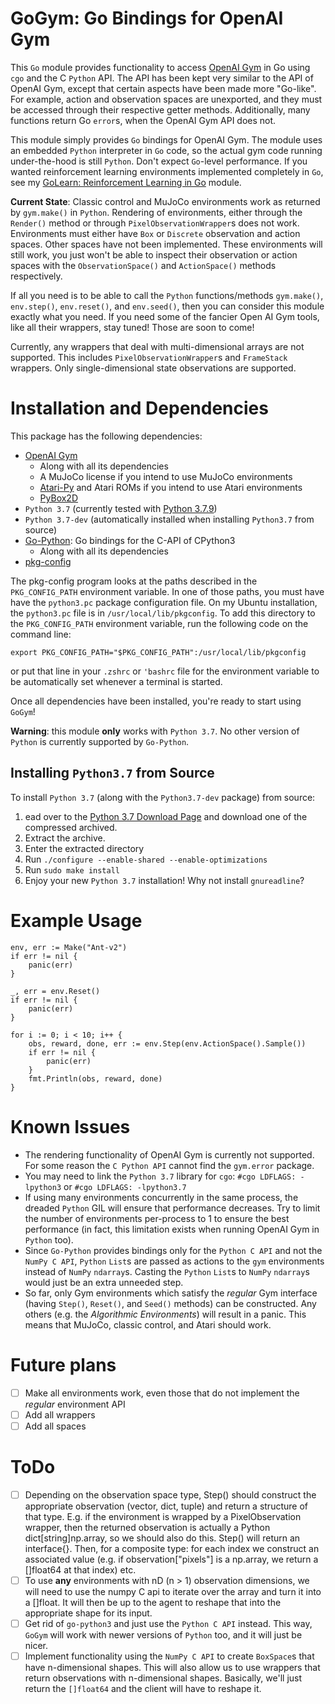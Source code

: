 # GoGym: Go Bindings for OpenAI Gym

This `Go` module provides functionality to access [OpenAI Gym](https://github.com/openai/gym) in Go using `cgo` and the C `Python` API. The API has been kept very similar to the API of OpenAI Gym, except that certain aspects have been made more "Go-like". For example, action and observation spaces are unexported, and they must be accessed through their respective getter methods. Additionally, many functions return Go `error`s, when the OpenAI Gym API does not.

This module simply provides `Go` bindings for OpenAI Gym. The module uses an embedded `Python` interpreter in `Go` code, so the actual gym code running under-the-hood is still `Python`. Don't expect `Go`-level performance. If you wanted reinforcement learning environments implemented completely in `Go`, see my [GoLearn: Reinforcement Learning in Go](https://github.com/samuelfneumann/GoLearn) module.

**Current State**: Classic control and MuJoCo environments work as returned by `gym.make()` in `Python`. Rendering of environments, either through the `Render()` method or through `PixelObservationWrapper`s does not work. Environments must either have `Box` or `Discrete` observation and action spaces. Other spaces have not been implemented. These environments will still work, you just won't be able to inspect their observation or action spaces with the `ObservationSpace()` and `ActionSpace()` methods respectively.

If all you need is to be able to call the `Python` functions/methods `gym.make()`, `env.step()`, `env.reset()`, and `env.seed()`, then you can consider this module exactly what you need. If you need some of the fancier Open AI Gym tools, like all their wrappers, stay tuned! Those are soon to come!

Currently, any wrappers that deal with multi-dimensional arrays are not supported. This includes `PixelObservationWrapper`s and `FrameStack` wrappers. Only single-dimensional state observations are supported.

# Installation and Dependencies
This package has the following dependencies:
* [OpenAI Gym](https://github.com/openai/gym)
    * Along with all its dependencies
    * A MuJoCo license if you intend to use MuJoCo environments
    * [Atari-Py](https://pypi.org/project/atari-py/) and Atari ROMs if you intend to use Atari environments
    * [PyBox2D](https://pypi.org/project/Box2D/)
* `Python 3.7` (currently tested with [Python 3.7.9](https://www.python.org/downloads/release/python-379/))
* `Python 3.7-dev` (automatically installed when installing `Python3.7` from source)
* [Go-Python](https://github.com/DataDog/go-python3): Go bindings for the C-API of CPython3
    * Along with all its dependencies
* [pkg-config](https://en.wikipedia.org/wiki/Pkg-config#:~:text=pkg%2Dconfig%20is%20a%20computer,of%20detailed%20library%20path%20information)

The pkg-config program looks at the paths described in the `PKG_CONFIG_PATH` environment variable. In one of those paths, you must have have the `python3.pc` package configuration file. On my Ubuntu installation, the `python3.pc` file is in `/usr/local/lib/pkgconfig`. To add this directory to the `PKG_CONFIG_PATH` environment variable, run the following code on the command line:
```
export PKG_CONFIG_PATH="$PKG_CONFIG_PATH":/usr/local/lib/pkgconfig
```
or put that line in your `.zshrc` or `'bashrc` file for the environment variable to be automatically set whenever a terminal is started.

Once all dependencies have been installed, you're ready to start using `GoGym`!

**Warning**: this module **only** works with `Python 3.7`. No other version of `Python` is currently supported by `Go-Python`.

## Installing `Python3.7` from Source
To install `Python 3.7` (along with the `Python3.7-dev` package) from source:

1. ead over to the [Python 3.7 Download Page](https://www.python.org/downloads/release/python-379/) and download one of the compressed archived.
2. Extract the archive.
3. Enter the extracted directory
4. Run `./configure --enable-shared --enable-optimizations`
5. Run `sudo make install`
6. Enjoy your new `Python 3.7` installation! Why not install `gnureadline`?


# Example Usage
```
env, err := Make("Ant-v2")
if err != nil {
	panic(err)
}

_, err = env.Reset()
if err != nil {
	panic(err)
}

for i := 0; i < 10; i++ {
	obs, reward, done, err := env.Step(env.ActionSpace().Sample())
	if err != nil {
		panic(err)
	}
	fmt.Println(obs, reward, done)
}
```


# Known Issues
* The rendering functionality of OpenAI Gym is currently not supported. For some reason the `C Python API` cannot find the `gym.error` package.
* You may need to link the `Python 3.7` library for `cgo`: `#cgo LDFLAGS: -lpython3` or `#cgo LDFLAGS: -lpython3.7`
* If using many environments concurrently in the same process, the dreaded `Python` GIL will ensure that performance decreases. Try to limit the number of environments per-process to 1 to ensure the best performance (in fact, this limitation exists when running OpenAI Gym in `Python` too).
* Since `Go-Python` provides bindings only for the `Python C API` and not the `NumPy C API`, `Python` `List`s are passed as actions to the `gym` environments instead of `NumPy` `ndarray`s. Casting the `Python` `List`s to `NumPy` `ndarray`s would just be an extra unneeded step.
* So far, only Gym environments which satisfy the *regular* Gym interface (having `Step()`, `Reset()`, and `Seed()` methods) can be constructed. Any others (e.g. the *Algorithmic Environments*) will result in a panic. This means that MuJoCo, classic control, and Atari should work.

# Future plans
- [ ] Make all environments work, even those that do not implement the *regular* environment API
- [ ] Add all wrappers
- [ ] Add all spaces

# ToDo
- [ ] Depending on the observation space type, Step() should construct the appropriate observation (vector, dict, tuple) and return a structure of that type. E.g. if the environment is wrapped by a PixelObservation wrapper, then the returned observation is actually a Python dict[string]np.array, so we should also do this. Step() will return an interface{}. Then, for a composite type: for each index we construct an associated value (e.g. if observation["pixels"] is a np.array, we return a []float64 at that index) etc.
- [ ] To use **any** environments with nD (n > 1) observation dimensions, we will need to use the numpy C api to iterate over the array and turn it into a []float. It will then be up to the agent to reshape that into the appropriate shape for its input.
- [ ] Get rid of `go-python3` and just use the `Python C API` instead. This way, `GoGym` will work with newer versions of `Python` too, and it will just be nicer.
- [ ] Implement functionality using the `NumPy C API` to create `BoxSpace`s that have n-dimensional shapes. This will also allow us to use wrappers that return observations with n-dimensional shapes. Basically, we'll just return the `[]float64` and the client will have to reshape it.
